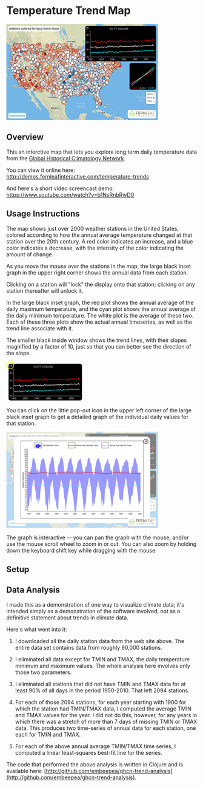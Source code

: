 # Temperature Trend Map

![Temperature Trend Map](map1-2.png)

## Overview

This an interctive map that lets you explore
long term daily temperature data from the
[Global Historical Climatology Network](https://www.ncdc.noaa.gov/data-access/land-based-station-data/land-based-datasets/global-historical-climatology-network-ghcn).

You can view it online here: http://demos.fernleafinteractive.com/temperature-trends

And here's a short video screencast demo: https://www.youtube.com/watch?v=b1NsRnbRwD0

## Usage Instructions

The map shows just over 2000 weather stations in the United States, colored
according to how the annual average temperature changed at that station over the 20th century.
A red color indicates an increase, and a blue color indicates a decrease, with the
intensity of the color indicating the amount of change.

As you move the mouse over the stations in the map, the large black
inset graph in the upper right corner shows the annual data from each
station.

Clicking on a station will "lock" the display onto that station; clicking
on any station thereafter will unlock it.

In the large black inset graph, the red plot shows the annual average
of the daily maximum temperature, and the cyan plot shows the annual
average of the daily minimum temperature.  The white plot is the
average of these two.  Each of these three plots show the actual annual
timeseries, as well as the trend line associate with it.

The smaller black inside window shows the trend lines, with their
slopes magnified by a factor of 10, just so that you can better see
the direction of the slope.

![Daily Data Plot](inset-2.png)

You can click on the little pop-out icon in the upper left corner of the
large black inset graph to get a detailed graph of the individual daily values
for that station.

![Daily Data Plot](map2-2.png)

The graph is interactive -- you can pan the graph with the mouse, and/or
use the mouse scroll wheel to zoom in or out.  You can also zoom by holding
down the keyboard shift key while dragging with the mouse.

## Setup

## Data Analysis

I made this as a demonstration of one way to visualize climate data; it's intended simply
as a demonstration of the software involved, not as a definitive statement about trends
in climate data.

Here's what went into it:

1. I downloaded all the daily station data from the web site above.  The
   entire data set contains data from roughly 90,000 stations.
   
2. I eliminated all data except for TMIN and TMAX, the daily temperature
   minimum and maximum values.  The whole analysis here involves only
   those two parameters.
   
3. I eliminated all stations that did not have TMIN and TMAX data for at least 90% of
   all days in the period 1950-2010.  That left 2094 stations.
   
4. For each of those 2094 stations, for each year starting with 1900
   for which the station had TMIN/TMAX data, I computed the average TMIN
   and TMAX values for the year.  I did not do this, however, for any years
   in which there was a stretch of more than 7 days of missing TMIN or TMAX
   data.  This produces two time-series of annual data for each station,
   one each for TMIN and TMAX.

5. For each of the above annual average TMIN/TMAX time series, I computed
   a linear least-squares best-fit line for the series.
   
The code that performed the above analysis is written in Clojure and
is available here: 
[http://github.com/embeepea/ghcn-trend-analysis](http://github.com/embeepea/ghcn-trend-analysis).

